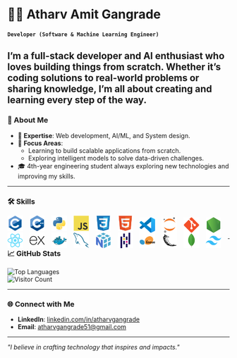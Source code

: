 # 🏄‍♂️ Atharv Amit Gangrade  

**`Developer (Software & Machine Learning Engineer)`**  

I’m a full-stack developer and AI enthusiast who loves building things from scratch. Whether it’s coding solutions to real-world problems or sharing knowledge, I’m all about creating and learning every step of the way.  
---  

### 🚀 About Me  
- 🌟 **Expertise**: Web development, AI/ML, and System design.  
- 🎯 **Focus Areas**:  
  - Learning to build scalable applications from scratch.  
  - Exploring intelligent models to solve data-driven challenges.  
- 🎓 4th-year engineering student always exploring new technologies and improving my skills.  
---  

### 🛠️ Skills  
<div>
  <img align="left" alt="C" width="35px" style="padding-right:15px;" src="https://github.com/devicons/devicon/blob/v2.16.0/icons/c/c-original.svg">
  <img align="left" alt="C++" width="35px" style="padding-right:15px;" src="https://github.com/devicons/devicon/blob/v2.16.0/icons/cplusplus/cplusplus-original.svg">
  <img align="left" alt="Python" width="35px" style="padding-right:15px;" src="https://github.com/devicons/devicon/blob/v2.16.0/icons/python/python-original.svg">
  <img align="left" alt="Javascript" width="35px" style="padding-right:15px;" src="https://github.com/devicons/devicon/blob/v2.16.0/icons/javascript/javascript-original.svg">
  <img align="left" alt="CSS" width="35px" style="padding-right:15px;" src="https://github.com/devicons/devicon/blob/v2.16.0/icons/css3/css3-original.svg">
  <img align="left" alt="HTML" width="35px" style="padding-right:15px;" src="https://github.com/devicons/devicon/blob/v2.16.0/icons/html5/html5-original.svg">
</div>

<div style="margin-bottom: 20px;"></div> <!-- Space between rows -->

<div>
  <img align="left" alt="VSCODE" width="35px" style="padding-right:15px;" src="https://github.com/devicons/devicon/blob/v2.16.0/icons/vscode/vscode-original.svg">
  <img align="left" alt="Jupyter Notebook" width="35px" style="padding-right:15px;" src="https://github.com/devicons/devicon/blob/v2.16.0/icons/jupyter/jupyter-original.svg">
  <img align="left" alt="Git" width="35px" style="padding-right:15px;" src="https://github.com/devicons/devicon/blob/v2.16.0/icons/git/git-original.svg">
  <img align="left" alt="Node.js" width="35px" style="padding-right:15px;" src="https://github.com/devicons/devicon/blob/v2.16.0/icons/nodejs/nodejs-original.svg">
  <img align="left" alt="ReactJS" width="35px" style="padding-right:15px;" src="https://github.com/devicons/devicon/blob/v2.16.0/icons/react/react-original.svg">
  <img align="left" alt="Express.js" width="35px" style="padding-right:15px;" src="https://github.com/devicons/devicon/blob/v2.16.0/icons/express/express-original.svg">
</div>

<div style="margin-bottom: 20px;"></div> <!-- Space between rows -->

<div>
  <img align="left" alt="Docker" width="35px" style="padding-right:15px;" src="https://github.com/devicons/devicon/blob/v2.16.0/icons/docker/docker-original.svg">
  <img align="left" alt="SQL" width="35px" style="padding-right:15px;" src="https://github.com/devicons/devicon/blob/v2.16.0/icons/mysql/mysql-original.svg">
  <img align="left" alt="Numpy" width="35px" style="padding-right:15px;" src="https://github.com/devicons/devicon/blob/v2.16.0/icons/numpy/numpy-original.svg">
  <img align="left" alt="Pandas" width="35px" style="padding-right:15px;" src="https://github.com/devicons/devicon/blob/v2.16.0/icons/pandas/pandas-original.svg">
  <img align="left" alt="Scikit-learn" width="35px" style="padding-right:15px;" src="https://github.com/devicons/devicon/blob/v2.16.0/icons/scikitlearn/scikitlearn-original.svg">
  <img align="left" alt="Flask" width="35px" style="padding-right:15px;" src="https://github.com/devicons/devicon/blob/v2.16.0/icons/flask/flask-original.svg">
</div>

<div style="margin-bottom: 20px;"></div> <!-- Space between rows -->

<div>
  <img align="left" alt="MongoDB" width="35px" style="padding-right:15px;" src="https://github.com/devicons/devicon/blob/v2.16.0/icons/mongodb/mongodb-original.svg">
  <img align="left" alt="Tailwind CSS" width="35px" style="padding-right:15px;" src="https://github.com/devicons/devicon/blob/v2.16.0/icons/tailwindcss/tailwindcss-original.svg">
</div>


<br/> <br/>

---  

### 📈 GitHub Stats  

<!-- ![Atharv's GitHub stats](https://github-readme-stats.vercel.app/api?username=athrvx&show_icons=true&theme=radical)  -->
![Top Languages](https://github-readme-stats.vercel.app/api/top-langs/?username=athrvx&layout=compact&theme=radical)  
![Visitor Count](https://komarev.com/ghpvc/?username=athrvx&color=blue)  

---  

### 🌐 Connect with Me  
- **LinkedIn**: [linkedin.com/in/atharvgangrade](https://linkedin.com/in/atharvgangrade)  
- **Email**: [atharvgangrade51@gmail.com](mailto:atharvgangrade51@gmail)  

---  

*"I believe in crafting technology that inspires and impacts."*  
